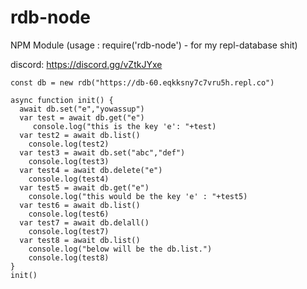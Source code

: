 # rdb-node
NPM Module (usage : require('rdb-node') - for my repl-database shit)

discord: https://discord.gg/vZtkJYxe
```const rdb = require('rdb-node')
const db = new rdb("https://db-60.eqkksny7c7vru5h.repl.co")

async function init() {
  await db.set("e","yowassup")
  var test = await db.get("e")
     console.log("this is the key 'e': "+test)
  var test2 = await db.list()
    console.log(test2)
  var test3 = await db.set("abc","def")
    console.log(test3)
  var test4 = await db.delete("e")
    console.log(test4)
  var test5 = await db.get("e")
    console.log("this would be the key 'e' : "+test5)
  var test6 = await db.list()
    console.log(test6)
  var test7 = await db.delall()
    console.log(test7)
  var test8 = await db.list()
    console.log("below will be the db.list.")
    console.log(test8)
}
init()


```
